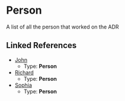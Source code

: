 # Person

A list of all the person that worked on the ADR


## Linked References

* [John](john.md)
  * Type: **Person**
* [Richard](richard.md)
  * Type: **Person**
* [Sophia](sophia.md)
  * Type: **Person**
